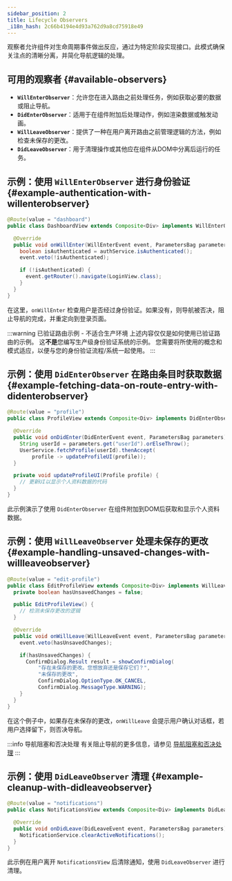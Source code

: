```yaml
---
sidebar_position: 2
title: Lifecycle Observers
_i18n_hash: 2c66b4194e4d93a762d9a8cd75918e49
---
```

观察者允许组件对生命周期事件做出反应，通过为特定阶段实现接口。此模式确保关注点的清晰分离，并简化导航逻辑的处理。

## 可用的观察者 {#available-observers}

- **`WillEnterObserver`**：允许您在进入路由之前处理任务，例如获取必要的数据或阻止导航。
- **`DidEnterObserver`**：适用于在组件附加后处理动作，例如渲染数据或触发动画。
- **`WillLeaveObserver`**：提供了一种在用户离开路由之前管理逻辑的方法，例如检查未保存的更改。
- **`DidLeaveObserver`**：用于清理操作或其他应在组件从DOM中分离后运行的任务。

## 示例：使用 `WillEnterObserver` 进行身份验证 {#example-authentication-with-willenterobserver}

```java
@Route(value = "dashboard")
public class DashboardView extends Composite<Div> implements WillEnterObserver {

  @Override
  public void onWillEnter(WillEnterEvent event, ParametersBag parameters) {
    boolean isAuthenticated = authService.isAuthenticated();
    event.veto(!isAuthenticated);

    if (!isAuthenticated) {
      event.getRouter().navigate(LoginView.class);
    }
  }
}
```

在这里，`onWillEnter` 检查用户是否经过身份验证。如果没有，则导航被否决，阻止导航的完成，并重定向到登录页面。

:::warning 已验证路由示例 - 不适合生产环境
上述内容仅仅是如何使用已验证路由的示例。
这**不是**您编写生产级身份验证系统的示例。
您需要将所使用的概念和模式适应，以便与您的身份验证流程/系统一起使用。
:::

## 示例：使用 `DidEnterObserver` 在路由条目时获取数据 {#example-fetching-data-on-route-entry-with-didenterobserver}

```java
@Route(value = "profile")
public class ProfileView extends Composite<Div> implements DidEnterObserver {

  @Override
  public void onDidEnter(DidEnterEvent event, ParametersBag parameters) {
    String userId = parameters.get("userId").orElseThrow();
    UserService.fetchProfile(userId).thenAccept(
        profile -> updateProfileUI(profile));
  }

  private void updateProfileUI(Profile profile) {
    // 更新UI以显示个人资料数据的代码
  }
}
```

此示例演示了使用 `DidEnterObserver` 在组件附加到DOM后获取和显示个人资料数据。

## 示例：使用 `WillLeaveObserver` 处理未保存的更改 {#example-handling-unsaved-changes-with-willleaveobserver}

```java
@Route(value = "edit-profile")
public class EditProfileView extends Composite<Div> implements WillLeaveObserver {
  private boolean hasUnsavedChanges = false;

  public EditProfileView() {
    // 检测未保存更改的逻辑
  }

  @Override
  public void onWillLeave(WillLeaveEvent event, ParametersBag parameters) {
    event.veto(hasUnsavedChanges);

    if(hasUnsavedChanges) {
      ConfirmDialog.Result result = showConfirmDialog(
          "存在未保存的更改。您想放弃还是保存它们？",
          "未保存的更改",
          ConfirmDialog.OptionType.OK_CANCEL,
          ConfirmDialog.MessageType.WARNING);
    }
  }
}
```

在这个例子中，如果存在未保存的更改，`onWillLeave` 会提示用户确认对话框，若用户选择留下，则否决导航。

:::info 导航阻塞和否决处理
有关阻止导航的更多信息，请参见 [导航阻塞和否决处理](./navigation-blocking)
:::

## 示例：使用 `DidLeaveObserver` 清理 {#example-cleanup-with-didleaveobserver}

```java
@Route(value = "notifications")
public class NotificationsView extends Composite<Div> implements DidLeaveObserver {

  @Override
  public void onDidLeave(DidLeaveEvent event, ParametersBag parameters) {
    NotificationService.clearActiveNotifications();
  }
}
```

此示例在用户离开 `NotificationsView` 后清除通知，使用 `DidLeaveObserver` 进行清理。
